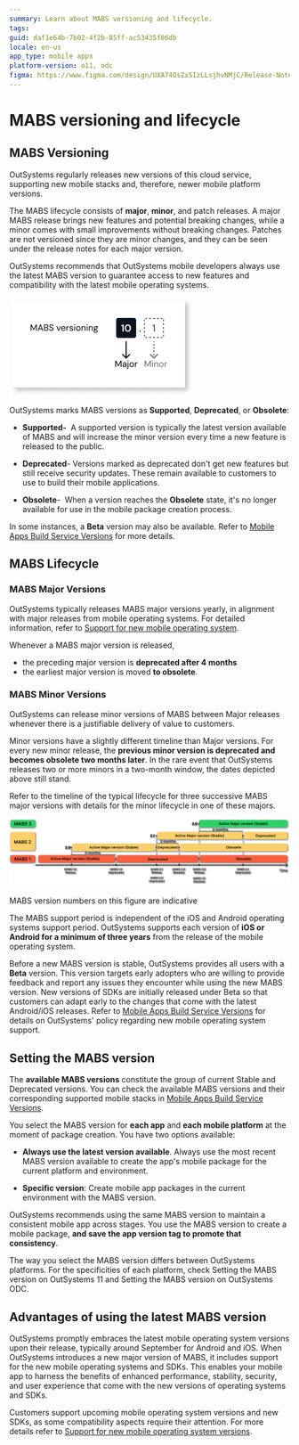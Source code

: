 ```yaml
---
summary: Learn about MABS versioning and lifecycle. 
tags: 
guid: daf1e64b-7b02-4f2b-85ff-ac53435f06db
locale: en-us
app_type: mobile apps
platform-version: o11, odc
figma: https://www.figma.com/design/UXA74OsZxSIzLLsjhvNMjC/Release-Notes?node-id=1197-241
---
```


# MABS versioning and lifecycle

## MABS Versioning

OutSystems regularly releases new versions of this cloud service, supporting new mobile stacks and, therefore, newer mobile platform versions.

The MABS lifecycle consists of **major**, **minor**, and patch releases. A major MABS release brings new features and potential breaking changes, while a minor comes with small improvements without breaking changes. Patches are not versioned since they are minor changes, and they can be seen under the release notes for each major version.

OutSystems recommends that OutSystems mobile developers always use the latest MABS version to guarantee access to new features and compatibility with the latest mobile operating systems.

![Diagram showing MABS versioning with major version 10 and minor version 1.](images/major-minor-version-diag.png "MABS Versioning Diagram")

OutSystems marks MABS versions as **Supported**, **Deprecated**, or **Obsolete**:

* **Supported-**  A supported version is typically the latest version available of MABS and will increase the minor version every time a new feature is released to the public.

* **Deprecated**- Versions marked as deprecated don't get new features but still receive security updates. These remain available to customers to use to build their mobile applications.

* **Obsolete**-  When a version reaches the **Obsolete** state, it's no longer available for use in the mobile package creation process.

In some instances, a **Beta** version may also be available. Refer to [Mobile Apps Build Service Versions](mabs-versions.md#beta) for more details.

## MABS Lifecycle

### MABS Major Versions

OutSystems typically releases MABS major versions yearly, in alignment with major releases from mobile operating systems. For detailed information, refer to [Support for new mobile operating system](mabs-beta-support.md).

Whenever a MABS major version is released,

* the preceding major version is **deprecated after 4 months**
* the earliest major version is moved **to obsolete**.

### MABS Minor Versions

OutSystems can release minor versions of MABS between Major releases whenever there is a justifiable delivery of value to customers.

Minor versions have a slightly different timeline than Major versions. For every new minor release, the **previous minor version is deprecated and becomes obsolete two months later**. In the rare event that OutSystems releases two or more minors in a two-month window, the dates depicted above still stand.

Refer to the timeline of the typical lifecycle for three successive MABS major versions with details for the minor lifecycle in one of these majors.

![Diagram illustrating the lifecycle of MABS major versions, showing the transition from active major version to deprecated and obsolete states over time.](images/mabs-major-versions-lifecycle-diag-V2.png "MABS Major Versions Lifecycle Diagram")

MABS version numbers on this figure are indicative

The MABS support period is independent of the iOS and Android operating systems support period. OutSystems supports each version of **iOS or Android for a minimum of three years** from the release of the mobile operating system.

Before a new MABS version is stable, OutSystems provides all users with a **Beta** version. This version targets early adopters who are willing to provide feedback and report any issues they encounter while using the new MABS version. New versions of SDKs are initially released under Beta so that customers can adapt early to the changes that come with the latest Android/iOS releases. Refer to [Mobile Apps Build Service Versions](mabs-versions.md) for details on OutSystems' policy regarding new mobile operating system support.

## Setting the MABS version

The **available MABS versions** constitute the group of current Stable and Deprecated versions. You can check the available MABS versions and their corresponding supported mobile stacks in [Mobile Apps Build Service Versions](mabs-versions.md).

You select the MABS version for **each app** and **each mobile platform** at the moment of package creation. You have two options available:

* **Always use the latest version available**. Always use the most recent MABS version available to create the app's mobile package for the current platform and environment.

* **Specific version**: Create mobile app packages in the current environment with the MABS version.

OutSystems recommends using the same MABS version to maintain a consistent mobile app across stages. You use the MABS version to create a mobile package, **and save the app version tag to promote that consistency**.

The way you select the MABS version differs between OutSystems platforms. For the specificities of each platform, check Setting the MABS version on OutSystems 11 and Setting the MABS version on OutSystems ODC.

## Advantages of using the latest MABS version

OutSystems promptly embraces the latest mobile operating system versions upon their release, typically around September for Android and iOS. When OutSystems introduces a new major version of MABS, it includes support for the new mobile operating systems and SDKs. This enables your mobile app to harness the benefits of enhanced performance, stability, security, and user experience that come with the new versions of operating systems and SDKs.

Customers support upcoming mobile operating system versions and new SDKs, as some compatibility aspects require their attention. For more details refer to [Support for new mobile operating system versions](mabs-beta-support.md).
